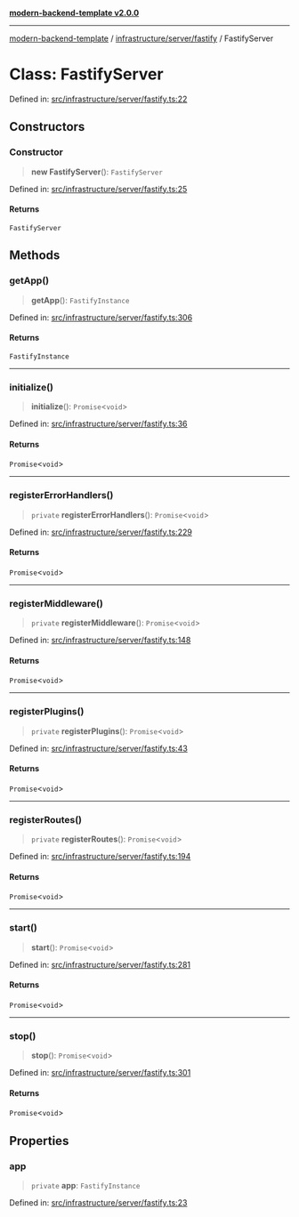 [**modern-backend-template v2.0.0**](../../../../README.md)

***

[modern-backend-template](../../../../modules.md) / [infrastructure/server/fastify](../README.md) / FastifyServer

# Class: FastifyServer

Defined in: [src/infrastructure/server/fastify.ts:22](https://github.com/maemreyo/saas-4cus-nodejs/blob/1a77de11cd6eaefe66c31c7f5de281673fc25ce5/src/infrastructure/server/fastify.ts#L22)

## Constructors

### Constructor

> **new FastifyServer**(): `FastifyServer`

Defined in: [src/infrastructure/server/fastify.ts:25](https://github.com/maemreyo/saas-4cus-nodejs/blob/1a77de11cd6eaefe66c31c7f5de281673fc25ce5/src/infrastructure/server/fastify.ts#L25)

#### Returns

`FastifyServer`

## Methods

### getApp()

> **getApp**(): `FastifyInstance`

Defined in: [src/infrastructure/server/fastify.ts:306](https://github.com/maemreyo/saas-4cus-nodejs/blob/1a77de11cd6eaefe66c31c7f5de281673fc25ce5/src/infrastructure/server/fastify.ts#L306)

#### Returns

`FastifyInstance`

***

### initialize()

> **initialize**(): `Promise`\<`void`\>

Defined in: [src/infrastructure/server/fastify.ts:36](https://github.com/maemreyo/saas-4cus-nodejs/blob/1a77de11cd6eaefe66c31c7f5de281673fc25ce5/src/infrastructure/server/fastify.ts#L36)

#### Returns

`Promise`\<`void`\>

***

### registerErrorHandlers()

> `private` **registerErrorHandlers**(): `Promise`\<`void`\>

Defined in: [src/infrastructure/server/fastify.ts:229](https://github.com/maemreyo/saas-4cus-nodejs/blob/1a77de11cd6eaefe66c31c7f5de281673fc25ce5/src/infrastructure/server/fastify.ts#L229)

#### Returns

`Promise`\<`void`\>

***

### registerMiddleware()

> `private` **registerMiddleware**(): `Promise`\<`void`\>

Defined in: [src/infrastructure/server/fastify.ts:148](https://github.com/maemreyo/saas-4cus-nodejs/blob/1a77de11cd6eaefe66c31c7f5de281673fc25ce5/src/infrastructure/server/fastify.ts#L148)

#### Returns

`Promise`\<`void`\>

***

### registerPlugins()

> `private` **registerPlugins**(): `Promise`\<`void`\>

Defined in: [src/infrastructure/server/fastify.ts:43](https://github.com/maemreyo/saas-4cus-nodejs/blob/1a77de11cd6eaefe66c31c7f5de281673fc25ce5/src/infrastructure/server/fastify.ts#L43)

#### Returns

`Promise`\<`void`\>

***

### registerRoutes()

> `private` **registerRoutes**(): `Promise`\<`void`\>

Defined in: [src/infrastructure/server/fastify.ts:194](https://github.com/maemreyo/saas-4cus-nodejs/blob/1a77de11cd6eaefe66c31c7f5de281673fc25ce5/src/infrastructure/server/fastify.ts#L194)

#### Returns

`Promise`\<`void`\>

***

### start()

> **start**(): `Promise`\<`void`\>

Defined in: [src/infrastructure/server/fastify.ts:281](https://github.com/maemreyo/saas-4cus-nodejs/blob/1a77de11cd6eaefe66c31c7f5de281673fc25ce5/src/infrastructure/server/fastify.ts#L281)

#### Returns

`Promise`\<`void`\>

***

### stop()

> **stop**(): `Promise`\<`void`\>

Defined in: [src/infrastructure/server/fastify.ts:301](https://github.com/maemreyo/saas-4cus-nodejs/blob/1a77de11cd6eaefe66c31c7f5de281673fc25ce5/src/infrastructure/server/fastify.ts#L301)

#### Returns

`Promise`\<`void`\>

## Properties

### app

> `private` **app**: `FastifyInstance`

Defined in: [src/infrastructure/server/fastify.ts:23](https://github.com/maemreyo/saas-4cus-nodejs/blob/1a77de11cd6eaefe66c31c7f5de281673fc25ce5/src/infrastructure/server/fastify.ts#L23)
